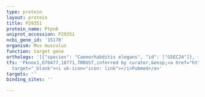 ```yaml
---
type: protein
layout: protein
title: P29351
protein_name: Ptpn6
uniprot_accession: P29351
ncbi_gene_id: '15170'
organism: Mus musculus
function: target gene
orthologs: '[{"species": "Caenorhabditis elegans", "id": ["G5EC24"]}, {"species": "Homo sapiens", "id": ["<a href=\"/protein/p29350\">P29350</a>"]}, {"species": "Rattus norvegicus", "id": ["G3V9T9"]}]'
tfs: 'Pknox1,O70477,18771,TRRUST,inferred by curator,&ensp;<a href="https://www.ncbi.nlm.nih.gov/pubmed/?term=20864515%5Buid%5D+OR+29087512%5Buid%5D"
  target="_blank"><i uk-icon="icon: link"></i>Pubmed</a>'
targets: ''
binding_sites: ''

---
```

